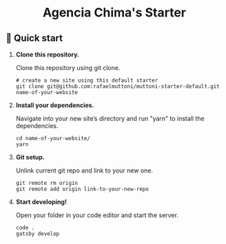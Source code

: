 <h1 align="center">
  Agencia Chima's Starter
</h1>

## 🚀 Quick start

1.  **Clone this repository.**

    Clone this repository using git clone.

    ```shell
    # create a new site using this default starter
    git clone git@github.com:rafaelmuttoni/muttoni-starter-default.git name-of-your-website
    ```

1.  **Install your dependencies.**

    Navigate into your new site’s directory and run "yarn" to install the dependencies.

    ```shell
    cd name-of-your-website/
    yarn
    ```

1.  **Git setup.**

    Unlink current git repo and link to your new one.

    ```shell
    git remote rm origin
    git remote add origin link-to-your-new-repo
    ```

1.  **Start developing!**

    Open your folder in your code editor and start the server.

    ```shell
    code .
    gatsby develop
    ```
